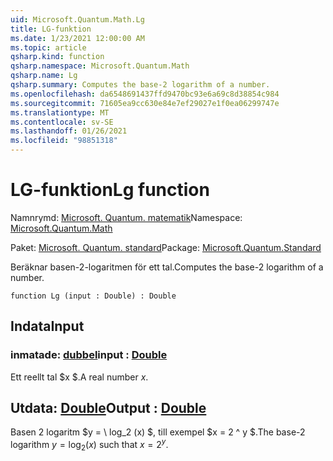 ```yaml
---
uid: Microsoft.Quantum.Math.Lg
title: LG-funktion
ms.date: 1/23/2021 12:00:00 AM
ms.topic: article
qsharp.kind: function
qsharp.namespace: Microsoft.Quantum.Math
qsharp.name: Lg
qsharp.summary: Computes the base-2 logarithm of a number.
ms.openlocfilehash: da6548691437ffd9470bc93e6a69c8d38854c984
ms.sourcegitcommit: 71605ea9cc630e84e7ef29027e1f0ea06299747e
ms.translationtype: MT
ms.contentlocale: sv-SE
ms.lasthandoff: 01/26/2021
ms.locfileid: "98851318"
---
```

# <a name="lg-function"></a><span data-ttu-id="e4053-102">LG-funktion</span><span class="sxs-lookup"><span data-stu-id="e4053-102">Lg function</span></span>

<span data-ttu-id="e4053-103">Namnrymd: [Microsoft. Quantum. matematik](xref:Microsoft.Quantum.Math)</span><span class="sxs-lookup"><span data-stu-id="e4053-103">Namespace: [Microsoft.Quantum.Math](xref:Microsoft.Quantum.Math)</span></span>

<span data-ttu-id="e4053-104">Paket: [Microsoft. Quantum. standard](https://nuget.org/packages/Microsoft.Quantum.Standard)</span><span class="sxs-lookup"><span data-stu-id="e4053-104">Package: [Microsoft.Quantum.Standard](https://nuget.org/packages/Microsoft.Quantum.Standard)</span></span>


<span data-ttu-id="e4053-105">Beräknar basen-2-logaritmen för ett tal.</span><span class="sxs-lookup"><span data-stu-id="e4053-105">Computes the base-2 logarithm of a number.</span></span>

```qsharp
function Lg (input : Double) : Double
```


## <a name="input"></a><span data-ttu-id="e4053-106">Indata</span><span class="sxs-lookup"><span data-stu-id="e4053-106">Input</span></span>

### <a name="input--double"></a><span data-ttu-id="e4053-107">inmatade: [dubbel](xref:microsoft.quantum.lang-ref.double)</span><span class="sxs-lookup"><span data-stu-id="e4053-107">input : [Double](xref:microsoft.quantum.lang-ref.double)</span></span>

<span data-ttu-id="e4053-108">Ett reellt tal $x $.</span><span class="sxs-lookup"><span data-stu-id="e4053-108">A real number $x$.</span></span>



## <a name="output--double"></a><span data-ttu-id="e4053-109">Utdata: [Double](xref:microsoft.quantum.lang-ref.double)</span><span class="sxs-lookup"><span data-stu-id="e4053-109">Output : [Double](xref:microsoft.quantum.lang-ref.double)</span></span>

<span data-ttu-id="e4053-110">Basen 2 logaritm $y = \ log_2 (x) $, till exempel $x = 2 ^ y $.</span><span class="sxs-lookup"><span data-stu-id="e4053-110">The base-2 logarithm $y = \log_2(x)$ such that $x = 2^y$.</span></span>